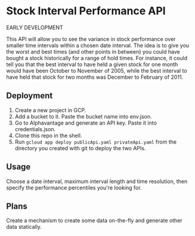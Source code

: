 # Stock Interval Performance API

EARLY DEVELOPMENT

This API will allow you to see the variance in stock performance over smaller time intervals within a chosen date interval. The idea is to give you the worst and best times (and other points in between) you could have bought a stock historically for a range of hold times. For instance, it could tell you that the best interval to have held a given stock for one month would have been October to November of 2005, while the best interval to have held that stock for two months was December to February of 2011.

## Deployment

1. Create a new project in GCP. 
2. Add a bucket to it. Paste the bucket name into env.json.
3. Go to Alphavantage and generate an API key. Paste it into credentials.json.
4. Clone this repo in the shell.
5. Run `gcloud app deploy publicApi.yaml privateApi.yaml` from the directory you created with git to deploy the two APIs.

## Usage

Choose a date interval, maximum interval length and time resolution, then specify the performance percentiles you're looking for.

## Plans

Create a mechanism to create some data on-the-fly and generate other data statically.
